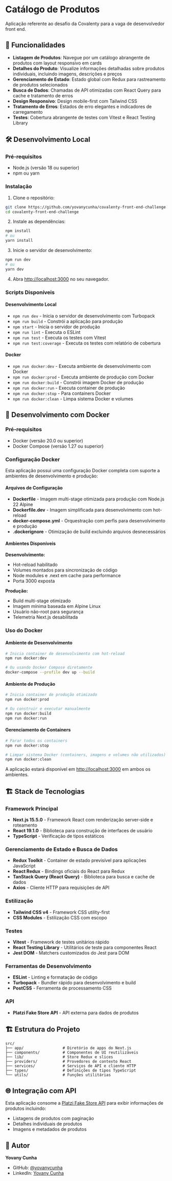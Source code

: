 # Catálogo de Produtos

Aplicação referente ao desafio da Covalenty para a vaga de desenvolvedor front end.

## 🚀 Funcionalidades

- **Listagem de Produtos**: Navegue por um catálogo abrangente de produtos com layout responsivo em cards
- **Detalhes do Produto**: Visualize informações detalhadas sobre produtos individuais, incluindo imagens, descrições e preços
- **Gerenciamento de Estado**: Estado global com Redux para rastreamento de produtos selecionados
- **Busca de Dados**: Chamadas de API otimizadas com React Query para cache e tratamento de erros
- **Design Responsivo**: Design mobile-first com Tailwind CSS
- **Tratamento de Erros**: Estados de erro elegantes e indicadores de carregamento
- **Testes**: Cobertura abrangente de testes com Vitest e React Testing Library

## 🛠️ Desenvolvimento Local

### Pré-requisitos
- Node.js (versão 18 ou superior)
- npm ou yarn

### Instalação

1. Clone o repositório:
```bash
git clone https://github.com/yovanycunha/covalenty-front-end-challenge.git
cd covalenty-front-end-challenge
```

2. Instale as dependências:
```bash
npm install
# ou
yarn install
```

3. Inicie o servidor de desenvolvimento:
```bash
npm run dev
# ou
yarn dev
```

4. Abra [http://localhost:3000](http://localhost:3000) no seu navegador.

### Scripts Disponíveis

#### Desenvolvimento Local
- `npm run dev` - Inicia o servidor de desenvolvimento com Turbopack
- `npm run build` - Constrói a aplicação para produção
- `npm start` - Inicia o servidor de produção
- `npm run lint` - Executa o ESLint
- `npm run test` - Executa os testes com Vitest
- `npm run test:coverage` - Executa os testes com relatório de cobertura

#### Docker
- `npm run docker:dev` - Executa ambiente de desenvolvimento com Docker
- `npm run docker:prod` - Executa ambiente de produção com Docker
- `npm run docker:build` - Constrói imagem Docker de produção
- `npm run docker:run` - Executa container de produção
- `npm run docker:stop` - Para containers Docker
- `npm run docker:clean` - Limpa sistema Docker e volumes

## 🐳 Desenvolvimento com Docker

### Pré-requisitos
- Docker (versão 20.0 ou superior)
- Docker Compose (versão 1.27 ou superior)

### Configuração Docker

Esta aplicação possui uma configuração Docker completa com suporte a ambientes de desenvolvimento e produção:

#### Arquivos de Configuração
- **Dockerfile** - Imagem multi-stage otimizada para produção com Node.js 22 Alpine
- **Dockerfile.dev** - Imagem simplificada para desenvolvimento com hot-reload
- **docker-compose.yml** - Orquestração com perfis para desenvolvimento e produção
- **.dockerignore** - Otimização de build excluindo arquivos desnecessários

#### Ambientes Disponíveis

**Desenvolvimento:**
- Hot-reload habilitado
- Volumes montados para sincronização de código
- Node modules e .next em cache para performance
- Porta 3000 exposta

**Produção:**
- Build multi-stage otimizado
- Imagem mínima baseada em Alpine Linux
- Usuário não-root para segurança
- Telemetria Next.js desabilitada

### Uso do Docker

#### Ambiente de Desenvolvimento
```bash
# Inicia container de desenvolvimento com hot-reload
npm run docker:dev

# Ou usando Docker Compose diretamente
docker-compose --profile dev up --build
```

#### Ambiente de Produção
```bash
# Inicia container de produção otimizado
npm run docker:prod

# Ou construir e executar manualmente
npm run docker:build
npm run docker:run
```

#### Gerenciamento de Containers
```bash
# Parar todos os containers
npm run docker:stop

# Limpar sistema Docker (containers, imagens e volumes não utilizados)
npm run docker:clean
```

A aplicação estará disponível em [http://localhost:3000](http://localhost:3000) em ambos os ambientes.

## 🏗️ Stack de Tecnologias

### Framework Principal
- **Next.js 15.5.0** - Framework React com renderização server-side e roteamento
- **React 19.1.0** - Biblioteca para construção de interfaces de usuário
- **TypeScript** - Verificação de tipos estáticos

### Gerenciamento de Estado e Busca de Dados
- **Redux Toolkit** - Container de estado previsível para aplicações JavaScript
- **React Redux** - Bindings oficiais do React para Redux
- **TanStack Query (React Query)** - Biblioteca para busca e cache de dados
- **Axios** - Cliente HTTP para requisições de API

### Estilização
- **Tailwind CSS v4** - Framework CSS utility-first
- **CSS Modules** - Estilização CSS com escopo

### Testes
- **Vitest** - Framework de testes unitários rápido
- **React Testing Library** - Utilitários de teste para componentes React
- **Jest DOM** - Matchers customizados do Jest para DOM

### Ferramentas de Desenvolvimento
- **ESLint** - Linting e formatação de código
- **Turbopack** - Bundler rápido para desenvolvimento e build
- **PostCSS** - Ferramenta de processamento CSS

### API
- **Platzi Fake Store API** - API externa para dados de produtos

## 🏗️ Estrutura do Projeto

```
src/
├── app/                 # Diretório de apps do Next.js
├── components/          # Componentes de UI reutilizáveis
├── lib/                 # Store Redux e slices
├── providers/           # Provedores de contexto React
├── services/            # Serviços de API e cliente HTTP
├── types/               # Definições de tipos TypeScript
└── utils/               # Funções utilitárias
```

## 🌐 Integração com API

Esta aplicação consome a [Platzi Fake Store API](https://fakeapi.platzi.com/en/rest/products) para exibir informações de produtos incluindo:

- Listagens de produtos com paginação
- Detalhes individuais de produtos
- Imagens e metadados de produtos

## 👤 Autor

**Yovany Cunha**
- GitHub: [@yovanycunha](https://github.com/yovanycunha)
- LinkedIn: [Yovany Cunha](https://linkedin.com/in/yovanycunha)
